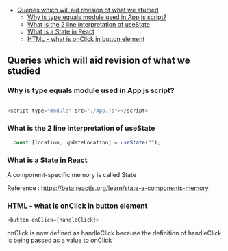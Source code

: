 - [Queries which will aid revision of what we studied](#queries-which-will-aid-revision-of-what-we-studied)
  * [Why is type equals module used in App js script?](#why-is-type-equals-module-used-in-app-js-script-)
  * [What is the 2 line interpretation of useState](#what-is-the-2-line-interpretation-of-usestate)
  * [What is a State in React](#what-is-a-state-in-react)
  * [HTML - what is onClick in button element](#html---what-is-onclick-in-button-element)

## Queries which will aid revision of what we studied


### Why is type equals module used in App js script?
```javascript

<script type="module" src="./App.js"></script>
```

### What is the 2 line interpretation of useState
```javascript
  const [location, updateLocation] = useState("");

```

### What is a State in React
A component-specific memory is called State


Reference : https://beta.reactjs.org/learn/state-a-components-memory 

### HTML - what is onClick in button element
```javascript
<button onClick={handleClick}> 

```
onClick is now defined as handleClick because the definition of handleClick is being passed as a value to onClick

